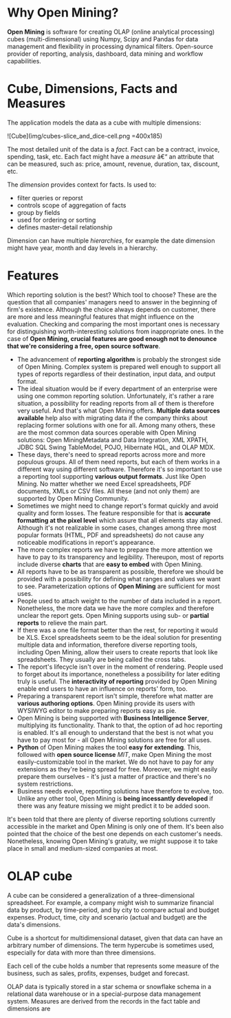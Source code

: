# Why Open Mining?

**Open Mining** is software for creating OLAP (online analytical processing) cubes (multi-dimensional) using Numpy, 
Scipy and Pandas for data management and flexibility in processing dynamical filters. Open-source provider of 
reporting, analysis, dashboard, data mining and workflow capabilities.


# Cube, Dimensions, Facts and Measures

The application models the data as a cube with multiple dimensions:

![Cube](img/cubes-slice_and_dice-cell.png =400x185)

The most detailed unit of the data is a *fact*. Fact can be a contract,
invoice, spending, task, etc. Each fact might have a *measure* â€“ an attribute
that can be measured, such as: price, amount, revenue, duration, tax,
discount, etc.

The *dimension* provides context for facts. Is used to:

* filter queries or reporst
* controls scope of aggregation of facts
* group by fields
* used for ordering or sorting
* defines master-detail relationship

Dimension can have multiple *hierarchies*, for example the date dimension
might have year, month and day levels in a hierarchy.


# Features

Which reporting solution is the best? Which tool to choose? 
These are the question that all companies' managers need to answer in the beginning of firm's existence. 
Although the choice always depends on customer, there are more and less meaningful features that might 
influence on the evaluation. Checking and comparing the most important ones is necessary for distinguishing 
worth-interesting solutions from inappropriate ones. 
In the case of **Open Mining, crucial features are good enough not to denounce that we're considering a free, 
open source software**.


* The advancement of **reporting algorithm** is probably the strongest side of Open Mining. Complex 
  system is prepared well enough to support all types of reports regardless of their destination, input data, 
  and output format.
* The ideal situation would be if every department of an enterprise were using one common reporting solution. 
  Unfortunately, it's rather a rare situation, a possibility for reading reports from all of them is therefore 
  very useful. And that's what Open Mining offers. **Multiple data sources available** help also with migrating 
  data if the company thinks about replacing former solutions with one for all. Among many others, these are
  the most common data sources operable with Open Mining solutions: Open MiningMetadata and Data Integration, XML XPATH, 
  JDBC SQL Swing TableModel, POJO, Hibernate HQL, and OLAP MDX.
* These days, there's need to spread reports across more and more populous groups. All of them need reports, but each 
  of them works in a different way using different software. Therefore it's so important to use a reporting tool 
  supporting **various output formats**. Just like Open Mining. No matter whether we need Excel spreadsheets, 
  PDF documents, XMLs or CSV files. All these (and not only them) are supported by Open Mining Community.
* Sometimes we might need to change report's format quickly and avoid quality and form losses. The feature 
  responsible for that is **accurate formatting at the pixel level** which assure that all elements stay aligned. 
  Although it's not realizable in some cases, changes among three most popular formats (HTML, PDF and spreadsheets) 
  do not cause any noticeable modifications in report's appearance.
* The more complex reports we have to prepare the more attention we have to pay to its transparency and legibility. 
  Thereupon, most of reports include diverse **charts** that are **easy to embed** with Open Mining.
* All reports have to be as transparent as possible, therefore we should be provided with a possibility for 
  defining what ranges and values we want to see. Parameterization options of **Open Mining** are sufficient 
  for most uses.
* People used to attach weight to the number of data included in a report. Nonetheless, the more data we 
  have the more complex and therefore unclear the report gets. Open Mining supports using sub- or **partial 
  reports** to relieve the main part.
* If there was a one file format better than the rest, for reporting it would be XLS. Excel spreadsheets 
  seem to be the ideal solution for presenting multiple data and information, therefore diverse reporting 
  tools, including Open Mining, allow their users to create reports that look like spreadsheets. They 
  usually are being called the cross tabs.
* The report's lifecycle isn't over in the moment of rendering. People used to forget about its importance, 
  nonetheless a possibility for later editing truly is useful. The **interactivity of reporting** provided by 
  Open Mining enable end users to have an influence on reports' form, too.
* Preparing a transparent report isn't simple, therefore what matter are **various authoring options**. 
  Open Mining provide its users with WYSIWYG editor to make preparing reports easy as pie.
* Open Mining is being supported with **Business Intelligence Server**, multiplying its functionality. 
  Thank to that, the option of ad hoc reporting is enabled. It's all enough to understand that the 
  best is not what you have to pay most for - all Open Mining solutions are free for all uses.
* **Python** of Open Mining makes the tool **easy for extending**. This, followed with **open source license** 
  *MIT*, make Open Mining the most easily-customizable tool in the market. We do not have to pay for any 
  extensions as they're being spread for free. Moreover, we might easily prepare them ourselves - it's 
  just a matter of practice and there's no system restrictions.
* Business needs evolve, reporting solutions have therefore to evolve, too. Unlike any other tool, 
  Open Mining is **being incessantly developed** if there was any feature missing we might predict it 
  to be added soon.


It's been told that there are plenty of diverse reporting solutions currently accessible in the market 
and Open Mining is only one of them. It's been also pointed that the choice of the best one depends on 
each customer's needs. Nonetheless, knowing Open Mining's gratuity, we might suppose it to take place 
in small and medium-sized companies at most.


# OLAP cube

A cube can be considered a generalization of a three-dimensional spreadsheet. For example, a company might wish to 
summarize financial data by product, by time-period, and by city to compare actual and budget expenses. Product, 
time, city and scenario (actual and budget) are the data's dimensions.

Cube is a shortcut for multidimensional dataset, given that data can have an arbitrary number of dimensions. The 
term hypercube is sometimes used, especially for data with more than three dimensions.

Each cell of the cube holds a number that represents some measure of the business, such as sales, profits, 
expenses, budget and forecast.

OLAP data is typically stored in a star schema or snowflake schema in a relational data warehouse or in a 
special-purpose data management system. Measures are derived from the records in the fact table and dimensions are 
